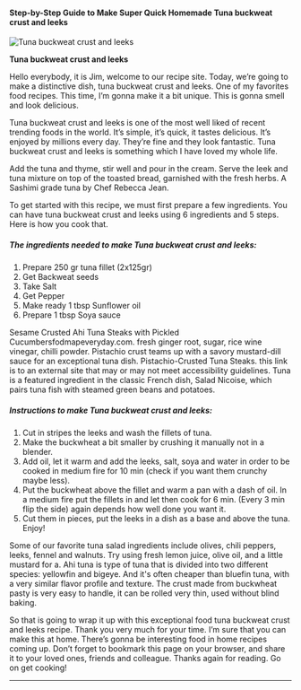             

#### Step-by-Step Guide to Make Super Quick Homemade Tuna buckweat crust and leeks

![Tuna buckweat crust and leeks](https://img-global.cpcdn.com/recipes/e64dbcec9d52de07/751x532cq70/tuna-buckweat-crust-and-leeks-recipe-main-photo.jpg)

**Tuna buckweat crust and leeks**

Hello everybody, it is Jim, welcome to our recipe site. Today, we’re going to make a distinctive dish, tuna buckweat crust and leeks. One of my favorites food recipes. This time, I’m gonna make it a bit unique. This is gonna smell and look delicious.

Tuna buckweat crust and leeks is one of the most well liked of recent trending foods in the world. It’s simple, it’s quick, it tastes delicious. It’s enjoyed by millions every day. They’re fine and they look fantastic. Tuna buckweat crust and leeks is something which I have loved my whole life.

Add the tuna and thyme, stir well and pour in the cream. Serve the leek and tuna mixture on top of the toasted bread, garnished with the fresh herbs. A Sashimi grade tuna by Chef Rebecca Jean.

To get started with this recipe, we must first prepare a few ingredients. You can have tuna buckweat crust and leeks using 6 ingredients and 5 steps. Here is how you cook that.

##### The ingredients needed to make Tuna buckweat crust and leeks:

1.  Prepare 250 gr tuna fillet (2x125gr)
2.  Get Backweat seeds
3.  Take Salt
4.  Get Pepper
5.  Make ready 1 tbsp Sunflower oil
6.  Prepare 1 tbsp Soya sauce

Sesame Crusted Ahi Tuna Steaks with Pickled Cucumbersfodmapeveryday.com. fresh ginger root, sugar, rice wine vinegar, chilli powder. Pistachio crust teams up with a savory mustard-dill sauce for an exceptional tuna dish. Pistachio-Crusted Tuna Steaks. this link is to an external site that may or may not meet accessibility guidelines. Tuna is a featured ingredient in the classic French dish, Salad Nicoise, which pairs tuna fish with steamed green beans and potatoes.

##### Instructions to make Tuna buckweat crust and leeks:

1.  Cut in stripes the leeks and wash the fillets of tuna.
2.  Make the buckwheat a bit smaller by crushing it manually not in a blender.
3.  Add oil, let it warm and add the leeks, salt, soya and water in order to be cooked in medium fire for 10 min (check if you want them crunchy maybe less).
4.  Put the buckwheat above the fillet and warm a pan with a dash of oil. In a medium fire put the fillets in and let then cook for 6 min. (Every 3 min flip the side) again depends how well done you want it.
5.  Cut them in pieces, put the leeks in a dish as a base and above the tuna. Enjoy!

Some of our favorite tuna salad ingredients include olives, chili peppers, leeks, fennel and walnuts. Try using fresh lemon juice, olive oil, and a little mustard for a. Ahi tuna is type of tuna that is divided into two different species: yellowfin and bigeye. And it's often cheaper than bluefin tuna, with a very similar flavor profile and texture. The crust made from buckwheat pasty is very easy to handle, it can be rolled very thin, used without blind baking.

So that is going to wrap it up with this exceptional food tuna buckweat crust and leeks recipe. Thank you very much for your time. I’m sure that you can make this at home. There’s gonna be interesting food in home recipes coming up. Don’t forget to bookmark this page on your browser, and share it to your loved ones, friends and colleague. Thanks again for reading. Go on get cooking!

* * *